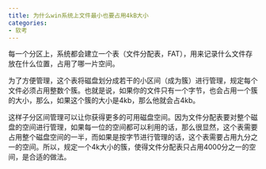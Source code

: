 ```yaml
---
title: 为什么win系统上文件最小也要占用4kB大小
categories:
- 软考
---
```

每一个分区上，系统都会建立一个表（文件分配表，FAT），用来记录什么文件存放在什么位置，占用了哪一片空间。

为了方便管理，这个表将磁盘划分成若干的小区间（成为簇）进行管理，规定每个文件必须占用整数个簇。也就是说，如果你的文件只有一个字节，也会占用一个簇的大小，那么，如果这个簇的大小是4kb，那么他就会占4kb。

这样子分区间管理可以让你获得更多的可用磁盘空间。因为文件分配表要对整个磁盘的空间进行管理，如果每一位的空间都可以利用的话，那么很显然，这个表需要占用整个磁盘空间的一半，而如果是按字节进行管理的话，这个表需要占用九分之一的空间。所以，规定一个4k大小的簇，使得文件分配表只占用4000分之一的空间，是合适的做法。
